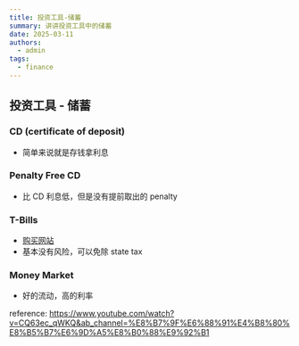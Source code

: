 ```yaml
---
title: 投资工具-储蓄
summary: 讲讲投资工具中的储蓄
date: 2025-03-11
authors:
  - admin
tags:
  - finance
---
```


## 投资工具 - 储蓄

### CD (certificate of deposit)

- 简单来说就是存钱拿利息

### Penalty Free CD

- 比 CD 利息低，但是没有提前取出的 penalty

### T-Bills

- [购买网站](https://www.treasurydirect.gov/)
- 基本没有风险，可以免除 state tax

### Money Market

- 好的流动，高的利率

reference: https://www.youtube.com/watch?v=CQ63ec_qWKQ&ab_channel=%E8%B7%9F%E6%88%91%E4%B8%80%E8%B5%B7%E6%9D%A5%E8%B0%88%E9%92%B1
